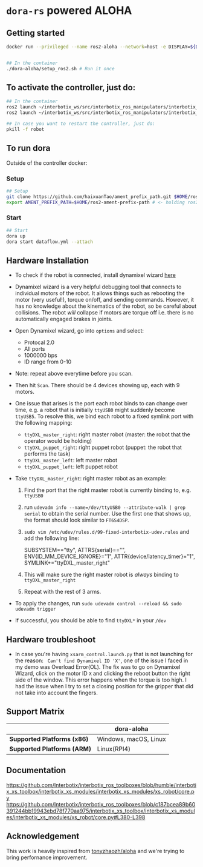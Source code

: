 # `dora-rs` powered ALOHA

## Getting started

```bash
docker run --privileged --name ros2-aloha --network=host -e DISPLAY=${DISPLAY} -v /dev:/dev -v $(pwd):/dora-aloha -it osrf/ros:humble-desktop


## In the container
./dora-aloha/setup_ros2.sh # Run it once
```

## To activate the controller, just do:

```bash
## In the container
ros2 launch ~/interbotix_ws/src/interbotix_ros_manipulators/interbotix_ros_xsarms/interbotix_xsarm_control/launch/xsarm_control.launch.py robot_name:=robot_model_master robot_model:=aloha_wx250s mode_configs:=/dora-aloha/config/master_modes_right.yaml &
ros2 launch ~/interbotix_ws/src/interbotix_ros_manipulators/interbotix_ros_xsarms/interbotix_xsarm_control/launch/xsarm_control.launch.py robot_name:=robot_model_puppet robot_model:=vx300s mode_configs:=/dora-aloha/config/puppet_modes_right.yaml &

## In case you want to restart the controller, just do:
pkill -f robot
```

## To run dora

Outside of the controller docker:

### Setup

```bash
## Setup
git clone https://github.com/haixuanTao/ament_prefix_path.git $HOME/ros2-ament-prefix-path
export AMENT_PREFIX_PATH=$HOME/ros2-ament-prefix-path # <- holding ros2 message deserialization
```

### Start

```bash
## Start
dora up
dora start dataflow.yml --attach
```

## Hardware Installation

- To check if the robot is connected, install dynamixel wizard [here](https://emanual.robotis.com/docs/en/software/dynamixel/dynamixel_wizard2/)
- Dynamixel wizard is a very helpful debugging tool that connects to individual motors of the robot. It allows
  things such as rebooting the motor (very useful!), torque on/off, and sending commands.
  However, it has no knowledge about the kinematics of the robot, so be careful about collisions.
  The robot _will_ collapse if motors are torque off i.e. there is no automatically engaged brakes in joints.
- Open Dynamixel wizard, go into `options` and select:
  - Protocal 2.0
  - All ports
  - 1000000 bps
  - ID range from 0-10
- Note: repeat above everytime before you scan.
- Then hit `Scan`. There should be 4 devices showing up, each with 9 motors.
- One issue that arises is the port each robot binds to can change over time, e.g. a robot that
  is initially `ttyUSB0` might suddenly become `ttyUSB5`. To resolve this, we bind each robot to a fixed symlink
  port with the following mapping:
  - `ttyDXL_master_right`: right master robot (master: the robot that the operator would be holding)
  - `ttyDXL_puppet_right`: right puppet robot (puppet: the robot that performs the task)
  - `ttyDXL_master_left`: left master robot
  - `ttyDXL_puppet_left`: left puppet robot
- Take `ttyDXL_master_right`: right master robot as an example:

  1. Find the port that the right master robot is currently binding to, e.g. `ttyUSB0`
  2. run `udevadm info --name=/dev/ttyUSB0 --attribute-walk | grep serial` to obtain the serial number. Use the first one that shows up, the format should look similar to `FT6S4DSP`.
  3. `sudo vim /etc/udev/rules.d/99-fixed-interbotix-udev.rules` and add the following line:

     SUBSYSTEM=="tty", ATTRS{serial}=="<serial number here>", ENV{ID_MM_DEVICE_IGNORE}="1", ATTR{device/latency_timer}="1", SYMLINK+="ttyDXL_master_right"

  4. This will make sure the right master robot is _always_ binding to `ttyDXL_master_right`
  5. Repeat with the rest of 3 arms.

- To apply the changes, run `sudo udevadm control --reload && sudo udevadm trigger`
- If successful, you should be able to find `ttyDXL*` in your `/dev`

## Hardware troubleshoot

- In case you're having `xsarm_control.launch.py` that is not launching for the reason: ` Can't find Dynamixel ID 'X'`, one of the issue I faced in my demo was Overload Error(OL). The fix was to go on Dynamixel Wizard, click on the motor ID `X` and clicking the reboot button the right side of the window. This error happens when the torque is too high. I had the issue when I try to set a closing position for the gripper that did not take into account the fingers.

## Support Matrix

|                               | dora-aloha            |
| ----------------------------- | --------------------- |
| **Supported Platforms (x86)** | Windows, macOS, Linux |
| **Supported Platforms (ARM)** | Linux(RPI4)           |

## Documentation

https://github.com/Interbotix/interbotix_ros_toolboxes/blob/humble/interbotix_xs_toolbox/interbotix_xs_modules/interbotix_xs_modules/xs_robot/core.py
https://github.com/Interbotix/interbotix_ros_toolboxes/blob/c187bcea89b60391244bb19943ebd78f770aa975/interbotix_xs_toolbox/interbotix_xs_modules/interbotix_xs_modules/xs_robot/core.py#L380-L398

## Acknowledgement

This work is heavily inspired from [tonyzhaozh/aloha](https://github.com/tonyzhaozh/aloha) and we're trying to bring perfornance improvement.
